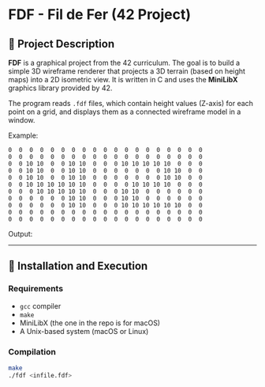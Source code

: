 # FDF - Fil de Fer (42 Project)

## 🧾 Project Description

**FDF** is a graphical project from the 42 curriculum. The goal is to build a simple 3D wireframe renderer that projects a 3D terrain (based on height maps) into a 2D isometric view. It is written in C and uses the **MiniLibX** graphics library provided by 42.

The program reads `.fdf` files, which contain height values (Z-axis) for each point on a grid, and displays them as a connected wireframe model in a window.

Example:

`0  0  0  0  0  0  0  0  0  0  0  0  0  0  0  0  0  0  0`  
`0  0  0  0  0  0  0  0  0  0  0  0  0  0  0  0  0  0  0`  
`0  0 10 10  0  0 10 10  0  0  0 10 10 10 10 10  0  0  0`  
`0  0 10 10  0  0 10 10  0  0  0  0  0  0  0 10 10  0  0`  
`0  0 10 10  0  0 10 10  0  0  0  0  0  0  0 10 10  0  0`  
`0  0 10 10 10 10 10 10  0  0  0  0 10 10 10 10  0  0  0`  
`0  0  0 10 10 10 10 10  0  0  0 10 10  0  0  0  0  0  0`  
`0  0  0  0  0  0 10 10  0  0  0 10 10  0  0  0  0  0  0`  
`0  0  0  0  0  0 10 10  0  0  0 10 10 10 10 10 10  0  0`  
`0  0  0  0  0  0  0  0  0  0  0  0  0  0  0  0  0  0  0`  
`0  0  0  0  0  0  0  0  0  0  0  0  0  0  0  0  0  0  0`  

 Output:

 

---

## 🔧 Installation and Execution

### Requirements

- `gcc` compiler
- `make`
- MiniLibX (the one in the repo is for macOS)
- A Unix-based system (macOS or Linux)

### Compilation

```bash
make
./fdf <infile.fdf>
